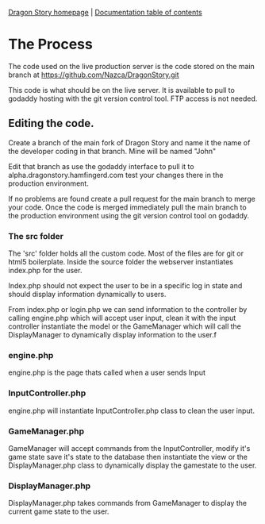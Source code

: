 [Dragon Story homepage](https://dragonstory.hamfingered.com/) | [Documentation
table of contents](TOC.md)

# The Process

The code used on the live production server is the code stored on the main branch at https://github.com/Nazca/DragonStory.git

This code is what should be on the live server. It is available to pull to godaddy hosting with the git version control tool.  FTP access is not needed.


## Editing the code.

Create a branch of the main fork of Dragon Story and name it the name of the developer coding in that branch. Mine will be named "John"

Edit that branch as use the godaddy interface to pull it to alpha.dragonstory.hamfingerd.com test your changes there in the production environment.

If no problems are found create a pull request for the main branch to merge your code.  Once the code is merged immediately pull the main branch to
the production environment using the git version control tool on godaddy.

### The src folder
The 'src' folder holds all the custom code.  Most of the files are for git or html5 boilerplate.  Inside the source folder the webserver instantiates
index.php for the user.

Index.php should not expect the user to be in a specific log in state and should display information dynamically to users.

From index.php or login.php we can send information to the controller by calling engine.php which will accept user input, clean it with the
input controller instantiate the model or the GameManager which will call the DisplayManager to dynamically display information to the user.f

### engine.php

engine.php is the page thats called when a user sends Input

### InputController.php

engine.php will instantiate InputController.php class to clean the user input.

### GameManager.php

GameManager will accept commands from the InputController, modify it's game state save it's state to the database then instantiate the view or the
DisplayManager.php class to dynamically display the gamestate to the user.

### DisplayManager.php

DisplayManager.php takes commands from GameManager to display the current game state to the user.
